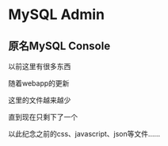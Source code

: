 # MySQL Admin
## 原名MySQL Console

以前这里有很多东西

随着webapp的更新

这里的文件越来越少

直到现在只剩下了一个

以此纪念之前的css、javascript、json等文件……